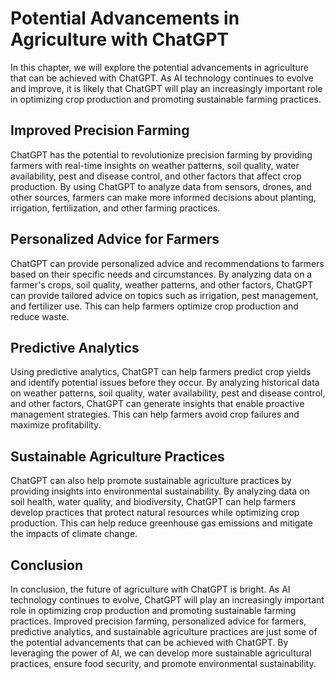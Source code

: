 Potential Advancements in Agriculture with ChatGPT
=================================================================================================

In this chapter, we will explore the potential advancements in agriculture that can be achieved with ChatGPT. As AI technology continues to evolve and improve, it is likely that ChatGPT will play an increasingly important role in optimizing crop production and promoting sustainable farming practices.

Improved Precision Farming
--------------------------

ChatGPT has the potential to revolutionize precision farming by providing farmers with real-time insights on weather patterns, soil quality, water availability, pest and disease control, and other factors that affect crop production. By using ChatGPT to analyze data from sensors, drones, and other sources, farmers can make more informed decisions about planting, irrigation, fertilization, and other farming practices.

Personalized Advice for Farmers
-------------------------------

ChatGPT can provide personalized advice and recommendations to farmers based on their specific needs and circumstances. By analyzing data on a farmer's crops, soil quality, weather patterns, and other factors, ChatGPT can provide tailored advice on topics such as irrigation, pest management, and fertilizer use. This can help farmers optimize crop production and reduce waste.

Predictive Analytics
--------------------

Using predictive analytics, ChatGPT can help farmers predict crop yields and identify potential issues before they occur. By analyzing historical data on weather patterns, soil quality, water availability, pest and disease control, and other factors, ChatGPT can generate insights that enable proactive management strategies. This can help farmers avoid crop failures and maximize profitability.

Sustainable Agriculture Practices
---------------------------------

ChatGPT can also help promote sustainable agriculture practices by providing insights into environmental sustainability. By analyzing data on soil health, water quality, and biodiversity, ChatGPT can help farmers develop practices that protect natural resources while optimizing crop production. This can help reduce greenhouse gas emissions and mitigate the impacts of climate change.

Conclusion
----------

In conclusion, the future of agriculture with ChatGPT is bright. As AI technology continues to evolve, ChatGPT will play an increasingly important role in optimizing crop production and promoting sustainable farming practices. Improved precision farming, personalized advice for farmers, predictive analytics, and sustainable agriculture practices are just some of the potential advancements that can be achieved with ChatGPT. By leveraging the power of AI, we can develop more sustainable agricultural practices, ensure food security, and promote environmental sustainability.
